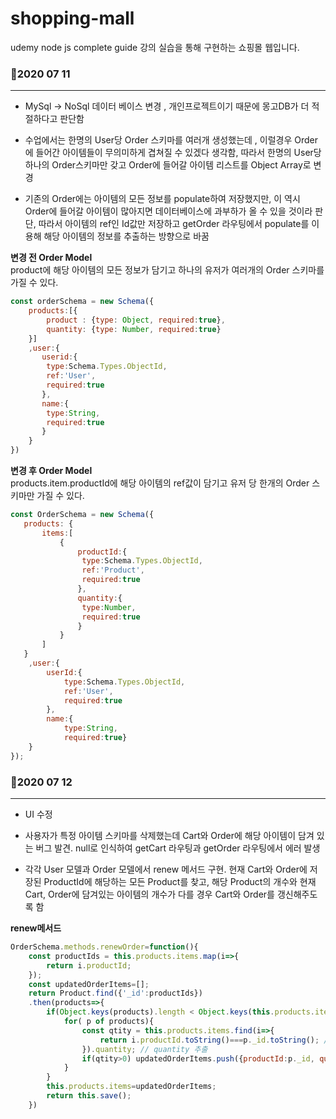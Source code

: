 # shopping-mall
udemy node js complete guide 강의 실습을 통해 구현하는 쇼핑몰 웹입니다. 

### 📌2020 07 11
---
+ MySql -> NoSql 데이터 베이스 변경 , 개인프로젝트이기 때문에 몽고DB가 더 적절하다고 판단함

+ 수업에서는 한명의 User당 Order 스키마를 여러개 생성했는데 , 이럴경우 Order에 들어간 아이템들이 무의미하게 겹쳐질 수 있겠다 생각함, 따라서 한명의 User당 하나의 Order스키마만 갖고 Order에 들어갈 아이템 리스트를 Object Array로 변경

+ 기존의 Order에는 아이템의 모든 정보를 populate하여 저장했지만, 이 역시 Order에 들어갈 아이템이 많아지면 데이터베이스에 과부하가 올 수 있을 것이라 판단, 따라서 아이템의 ref인 Id값만 저장하고 getOrder 라우팅에서 populate를 이용해 해당 아이템의 정보를 추출하는 방향으로 바꿈


**변경 전 Order Model** <br>
product에 해당 아이템의 모든 정보가 담기고 하나의 유저가 여러개의 Order 스키마를 가질 수 있다.

```javascript
const orderSchema = new Schema({
    products:[{
        product : {type: Object, required:true},
        quantity: {type: Number, required:true} 
    }]
    ,user:{
       userid:{
        type:Schema.Types.ObjectId,
        ref:'User',
        required:true
       },
       name:{
        type:String,
        required:true
       }
    }
})
```

**변경 후 Order Model** <br>
products.item.productId에 해당 아이템의 ref값이 담기고 유저 당 한개의 Order 스키마만 가질 수 있다.
```javascript
const OrderSchema = new Schema({
   products: {
       items:[
           {
               productId:{
                type:Schema.Types.ObjectId,
                ref:'Product',
                required:true
               },
               quantity:{
                type:Number,
                required:true
               }
           }
       ]
   }
    ,user:{
        userId:{
            type:Schema.Types.ObjectId,
            ref:'User',
            required:true
        },
        name:{
            type:String,
            required:true}
    }
});
```


### 📌2020 07 12
---
+ UI 수정

+ 사용자가 특정 아이템 스키마를 삭제했는데 Cart와 Order에 해당 아이템이 담겨 있는 버그 발견. null로 인식하여 getCart 라우팅과 getOrder 라우팅에서 에러 발생

+ 각각 User 모델과 Order 모델에서 renew 메서드 구현. 현재 Cart와 Order에 저장된 ProductId에 해당하는 모든 Product를 찾고, 해당 Product의 개수와 현재 Cart, Order에 담겨있는 아이템의 개수가 다를 경우 Cart와 Order를 갱신해주도록 함

**renew메서드** 
```javascript
OrderSchema.methods.renewOrder=function(){
    const productIds = this.products.items.map(i=>{
        return i.productId;
    });
    const updatedOrderItems=[];
    return Product.find({'_id':productIds})
    .then(products=>{
        if(Object.keys(products).length < Object.keys(this.products.items).length){ // length가 다르다면 
            for( p of products){
                const qtity = this.products.items.find(i=>{
                    return i.productId.toString()===p._id.toString(); // id값이 같다면 
                }).quantity; // quantity 추출 
                if(qtity>0) updatedOrderItems.push({productId:p._id, quantity: qtity}); // quantity가 추출되었다면 
            }
        }
        this.products.items=updatedOrderItems;
        return this.save();
    })
```
